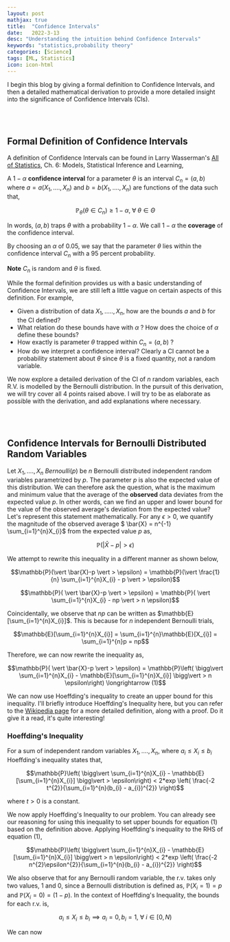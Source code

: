 ```yaml
---
layout: post
mathjax: true
title:  "Confidence Intervals"
date:   2022-3-13
desc: "Understanding the intuition behind Confidence Intervals"
keywords: "statistics,probability theory"
categories: [Science]
tags: [ML, Statistics]
icon: icon-html
---
```



I begin this blog by giving a formal definition to Confidence Intervals, and then a detailed mathematical derivation to provide a more detailed insight into the significance of Confidence Intervals (CIs). 

<br/><br/>

## Formal Definition of Confidence Intervals
A definition of Confidence Intervals can be found in Larry Wasserman's [All of Statistics](https://link.springer.com/book/10.1007/978-0-387-21736-9), Ch. 6: Models, Statistical Inference and Learning,

A $1-\alpha$ **confidence interval** for a parameter $\theta$ is an interval $C_{n} = (a,b)$ where $a = a(X_{1}, ...., X_{n})$ and $b = b(X_{1}, ...., X_{n})$ are functions of the data such that, 

$$\mathbb{P}_{\theta}(\theta \in C_{n}) \geq 1 - \alpha, \; \forall \; \theta \in \Theta$$

In words, $(a,b)$ traps $\theta$ with a probability $1-\alpha$. We call $1-\alpha$ the **coverage** of the confidence interval.

By choosing an $\alpha$ of $0.05$, we say that the parameter $\theta$ lies within the confidence interval $C_{n}$ with a 95 percent probability.

**Note** $C_{n}$ is random and $\theta$ is fixed.

While the formal definition provides us with a basic understanding of Confidence Intervals, we are still left a little vague on certain aspects of this definition. For example, 
- Given a distribution of data $X_{1}, ....., X_{n}$, how are the bounds $a$ and $b$ for the CI defined? 
- What relation do these bounds have with $\alpha$ ? How does the choice of $\alpha$ define these bounds?
- How exactly is parameter $\theta$ trapped within $C_{n} = (a,b)$ ?
- How do we interpret a confidence interval? Clearly a CI cannot be a probability statement about $\theta$ since $\theta$ is a fixed quantity, not a random variable. 

We now explore a detailed derivation of the CI of $n$ random variables, each R.V. is modelled by the Bernoulli distribution. In the pursuit of this derivation, we will try cover all 4 points raised above. I will try to be as elaborate as possible with the derivation, and add explanations where necessary. 

<br/><br/>

## Confidence Intervals for Bernoulli Distributed Random Variables
Let $X_{1}, ...., X_{n} ~ Bernoulli(p)$ be $n$ Bernoulli distributed independent random variables parametrized by $p$. The parameter $p$ is also the expected value of this distribution. We can therefore ask the question, what is the maximum and minimum value that the average of the **observed** data deviates from the expected value $p$. In other words, can we find an upper and lower bound for the value of the observed average's deviation from the expected value? Let's represent this statement mathematically. For any $\epsilon > 0$, we quantify the magnitude of the observed average $ \bar{X} = n^{-1} \sum_{i=1}^{n}X_{i}$ from the expected value $p$ as,

$$\mathbb{P}(\vert \bar{X}-p \vert > \epsilon)$$

We attempt to rewrite this inequality in a different manner as shown below,

$$\mathbb{P}(\vert \bar{X}-p \vert >  \epsilon) = \mathbb{P}(\vert \frac{1}{n} \sum_{i=1}^{n}X_{i} - p \vert > \epsilon)$$

$$\mathbb{P}( \vert \bar{X}-p \vert > \epsilon) = \mathbb{P}( \vert \sum_{i=1}^{n}X_{i} - np \vert > n \epsilon)$$

Coincidentally, we observe that $np$ can be written as $\mathbb{E}[\sum_{i=1}^{n}X_{i}]$. This is because for $n$ independent Bernoulli trials, 

$$\mathbb{E}[\sum_{i=1}^{n}X_{i}] = \sum_{i=1}^{n}\mathbb{E}[X_{i}] = \sum_{i=1}^{n}p = np$$

Therefore, we can now rewrite the inequality as,

$$\mathbb{P}( \vert \bar{X}-p \vert > \epsilon) = \mathbb{P}\left( \bigg\vert \sum_{i=1}^{n}X_{i} - \mathbb{E}[\sum_{i=1}^{n}X_{i}] \bigg\vert > n \epsilon\right) \longrightarrow (1)$$

We can now use Hoeffding's inequality to create an upper bound for this inequality. I'll briefly introduce Hoeffding's Inequality here, but you can refer to the [Wikipedia page](https://en.wikipedia.org/wiki/Hoeffding%27s_inequality) for a more detailed definition, along with a proof. Do it give it a read, it's quite interesting! 

### Hoeffding's Inequality
For a sum of independent random variables $X_{1}, ...., X_{n}$, where $a_{i} \le X_{i} \le b_{i}$ Hoeffding's inequality states that,

$$\mathbb{P}\left( \bigg\vert \sum_{i=1}^{n}X_{i} - \mathbb{E}[\sum_{i=1}^{n}X_{i}] \bigg\vert > \epsilon\right) < 2*exp \left( \frac{-2 t^{2}}{\sum_{i=1}^{n}(b_{i} - a_{i})^{2}} \right)$$

where $t > 0$ is a constant.

We now apply Hoeffding's Inequality to our problem. You can already see our reasoning for using this inequality to set upper bounds for equation $(1)$ based on the definition above. Applying Hoeffding's inequality to the RHS of equation $(1)$,

$$\mathbb{P}\left( \bigg\vert \sum_{i=1}^{n}X_{i} - \mathbb{E}[\sum_{i=1}^{n}X_{i}] \bigg\vert > n \epsilon\right) < 2*exp \left( \frac{-2 n^{2}\epsilon^{2}}{\sum_{i=1}^{n}(b_{i} - a_{i})^{2}} \right)$$

We also observe that for any Bernoulli random variable, the r.v. takes only two values, $1$ and $0$, since a Bernoulli distribution is defined as, $\mathbb{P}(X_{i}=1)=p$ and $\mathbb{P}(X_{i}=0)=(1-p)$. In the context of Hoeffding's Inequality, the bounds for each r.v. is, 

$$a_{i} \le X_{i} \le b_{i} \implies a_{i}=0, b_{i}=1, \: \forall \: i \in [0, N)$$

We can now 

